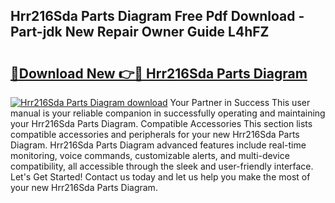 ## Hrr216Sda Parts Diagram Free Pdf Download - Part-jdk New Repair Owner Guide L4hFZ

# <h2><a href="http://dfl7ki.blite.top/?on=Hrr216Sda+Parts+Diagram">🔗Download New 👉🔴 Hrr216Sda Parts Diagram</a></h2>

[![Hrr216Sda Parts Diagram download](https://i.imgur.com/lujVjoI.png)](http://dfl7ki.blite.top/?on=Hrr216Sda+Parts+Diagram)
Your Partner in Success This user manual is your reliable companion in successfully operating and maintaining your Hrr216Sda Parts Diagram. Compatible Accessories This section lists compatible accessories and peripherals for your new Hrr216Sda Parts Diagram. Hrr216Sda Parts Diagram advanced features include real-time monitoring, voice commands, customizable alerts, and multi-device compatibility, all accessible through the sleek and user-friendly interface. Let's Get Started! Contact us today and let us help you make the most of your new Hrr216Sda Parts Diagram.
